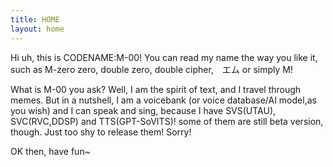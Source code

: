 ```yaml
---
title: HOME
layout: home
---
```


Hi uh, this is CODENAME:M-00! You can read my name the way you like it, such as M-zero zero, double zero, double cipher,　エム or simply M!

What is M-00 you ask? Well, I am the spirit of text, and I travel through memes. But in a nutshell, I am a voicebank (or voice database/AI model,as you wish) and I can speak and sing, because I have SVS(UTAU), SVC(RVC,DDSP) and TTS(GPT-SoVITS)! some of them are still beta version, though. Just too shy to release them! Sorry!

OK then, have fun~

